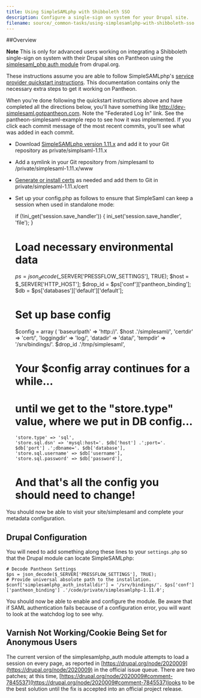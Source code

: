 ```yaml
---
title: Using SimpleSAMLphp with Shibboleth SSO
description: Configure a single-sign on system for your Drupal site.
filename: source/_common-tasks/using-simplesamlphp-with-shibboleth-sso.md
---
```


##Overview

**Note** This is only for advanced users working on integrating a Shibboleth single-sign on system with their Drupal sites on Pantheon using the [simplesaml\_php auth module](http://drupal.org/project/simplesamlphp_auth) from drupal.org.

These instructions assume you are able to follow SimpleSAMLphp's [service provider quickstart instructions](http://simplesamlphp.org/docs/1.9/simplesamlphp-sp). This documentation contains only the necessary extra steps to get it working on Pantheon.

When you're done following the quickstart instructions above and have completed all the directions below, you'll have something like http://dev-simplesaml.gotpantheon.com. Note the "Federated Log In" link. See the pantheon-simplesaml-example repo to see how it was implemented. If you click each commit message of the most recent commits, you'll see what was added in each commit.

- Download [SimpleSAMLphp version 1.11.x](http://simplesamlphp.org/) and add it to your Git repository as private/simplsaml-1.11.x
- Add a symlink in your Git repository from /simplesaml to /private/simplesaml-1.11.x/www
- [Generate or install certs](http://simplesamlphp.org/docs/1.9/simplesamlphp-sp#section_1_1) as needed and add them to Git in private/simplesaml-1.11.x/cert
- Set up your config.php as follows to ensure that SimpleSaml can keep a session when used in standalone mode:

    if (!ini_get('session.save_handler')) {
      ini_set('session.save_handler', 'file');
    }


    # Load necessary environmental data
    $ps = json_decode($_SERVER['PRESSFLOW_SETTINGS'], TRUE);
    $host = $_SERVER['HTTP_HOST'];
    $drop_id = $ps['conf']['pantheon_binding'];
    $db = $ps['databases']['default']['default'];


    # Set up base config
    $config = array (
      'baseurlpath' => 'http://'. $host .'/simplesaml/',
      'certdir' => 'cert/',
      'loggingdir' => 'log/',
      'datadir' => 'data/',
      'tempdir' => '/srv/bindings/'. $drop_id .'/tmp/simplesaml',
    # Your $config array continues for a while...
    # until we get to the "store.type" value, where we put in DB config...
      'store.type' => 'sql',
      'store.sql.dsn' => 'mysql:host='. $db['host'] .';port='. $db['port'] .';dbname='. $db['database'],
      'store.sql.username' => $db['username'],
      'store.sql.password' => $db['password'],
    # And that's all the config you should need to change!

You should now be able to visit your site/simplesaml and complete your metadata configuration.

## Drupal Configuration

You will need to add something along these lines to your `settings.php` so that the Drupal module can locate SimpleSAMLphp:

    # Decode Pantheon Settings
    $ps = json_decode($_SERVER['PRESSFLOW_SETTINGS'], TRUE);
    # Provide universal absolute path to the installation.
    $conf['simplesamlphp_auth_installdir'] = '/srv/bindings/'. $ps['conf']['pantheon_binding'] .'/code/private/simplesamlphp-1.11.0';

You should now be able to enable and configure the module. Be aware that if SAML authentication fails because of a configuration error, you will want to look at the watchdog log to see why.

## Varnish Not Working/Cookie Being Set for Anonymous Users

The current version of the simplesamlphp\_auth module attempts to load a session on every page, as reported in [https://drupal.org/node/2020009](https://drupal.org/node/2020009) in the official issue queue. There are two patches; at this time, [https://drupal.org/node/2020009#comment-7845537](https://drupal.org/node/2020009#comment-7845537)looks to be the best solution until the fix is accepted into an official project release.

